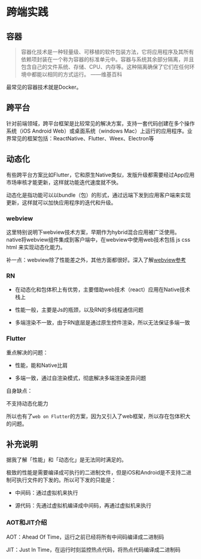 # 跨端实践

## 容器

> 容器化技术是一种轻量级、可移植的软件包装方法，它将应用程序及其所有依赖项封装在一个称为容器的标准单元中。容器与系统其余部分隔离，并且包含自己的文件系统、存储、CPU、内存等。这种隔离确保了它们在任何环境中都能以相同的方式运行。 ——维基百科

最常见的容器技术就是Docker。


## 跨平台

针对前端领域，跨平台框架是比较常见的解决方案，支持一套代码创建在多个操作系统（iOS Android Web）或桌面系统（windows Mac）上运行的应用程序。业界常见的框架包括：ReactNative、Flutter、Weex、Electron等

## 动态化

有些跨平台方案比如Flutter，它和原生Native类似，发版升级都需要经过App应用市场审核才能更新，这样就功能迭代速度就不快。

动态化是指功能可以以bundle（包）的形式，通过远端下发到应用客户端来实现更新，这样就可以加快应用程序的迭代和升级。

### webview 

这里特别说明下webview技术方案，早期作为hybrid混合应用被广泛使用。native将webview组件集成到客户端中，在webview中使用web技术包括 js css html 来实现动态化能力。

补一点：webview除了性能差之外，其他方面都很好。深入了解[webview参考](https://zhuanlan.zhihu.com/p/28184028)


### RN

- 在动态化和包体积上有优势，主要借助web技术（react）应用在Native技术栈上

- 性能一般，主要是Js的瓶颈，以及RN的多线程通信问题

- 多端渲染不一致，由于RN底层是通过原生控件渲染，所以无法保证多端一致


### Flutter

重点解决的问题：

- 性能，能和Native比肩

- 多端一致，通过自渲染模式，彻底解决多端渲染差异问题

自身缺点：

不支持动态化能力

所以也有了`web on Flutter`的方案，因为又引入了web框架，所以存在包体积大的问题。


## 补充说明

据我了解「性能」和「动态化」是无法同时满足的。

极致的性能是需要编译成可执行的二进制文件，但是iOS和Android是不支持二进制可执行文件的下发的。所以可下发的只能是：

- 中间码：通过虚拟机来执行

- 源代码：先通过虚拟机编译成中间码，再通过虚拟机来执行

### AOT和JIT介绍

AOT：Ahead Of Time，运行之前已经将所有中间码编译成二进制码

JIT：Just In Time，在运行时刻监控热点代码，将热点代码编译成二进制码
